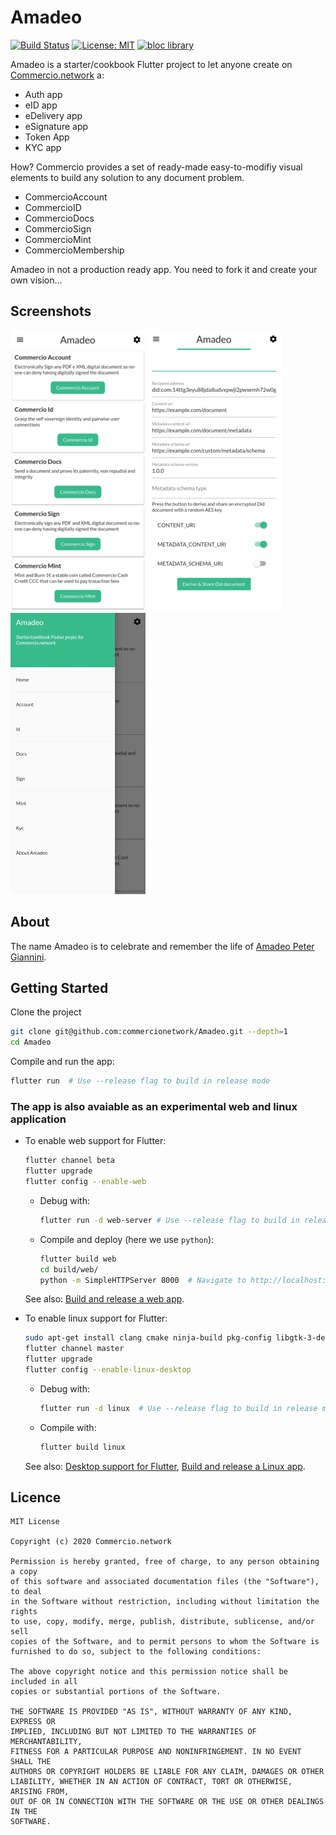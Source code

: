# Amadeo

[![Build Status](https://travis-ci.com/commercionetwork/Amadeo.svg?branch=master)](https://travis-ci.com/commercionetwork/Amadeo)
[![License: MIT](https://img.shields.io/badge/license-MIT-purple.svg)](https://opensource.org/licenses/MIT)
[![bloc library](https://tinyurl.com/bloc-library)](https://pub.dev/packages/bloc)

Amadeo is a starter/cookbook Flutter project to let anyone create on [Commercio.network](https://commercio.network/) a:

* Auth app
* eID app
* eDelivery app
* eSignature app
* Token App
* KYC app
  
How? Commercio provides a set of ready-made easy-to-modifiy visual elements to build any solution to any document problem.  

* CommercioAccount
* CommercioID
* CommercioDocs
* CommercioSign
* CommercioMint
* CommercioMembership

Amadeo in not a production ready app. You need to fork it and create your own vision...

## Screenshots

[![Amadeo Screen 1](docs/images/screenshots/Amadeo_App_screen_1_small.jpg)](docs/images/screenshots/Amadeo_App_screen_1.jpg)
[![Amadeo Screen 2](docs/images/screenshots/Amadeo_App_screen_3_small.jpg)](docs/images/screenshots/Amadeo_App_screen_3.jpg)
[![Amadeo Screen 5](docs/images/screenshots/Amadeo_App_screen_5_small.jpg)](docs/images/screenshots/Amadeo_App_screen_5.jpg)

## About

The name Amadeo is to celebrate and remember the life of [Amadeo Peter Giannini](https://en.wikipedia.org/wiki/Amadeo_Giannini).

## Getting Started

Clone the project

```bash
git clone git@github.com:commercionetwork/Amadeo.git --depth=1
cd Amadeo
```

Compile and run the app:

```bash
flutter run  # Use --release flag to build in release mode
```

### The app is also avaiable as an experimental web and linux application

* To enable web support for Flutter:

  ```bash
  flutter channel beta
  flutter upgrade
  flutter config --enable-web
  ```

  * Debug with:

    ```bash
    flutter run -d web-server # Use --release flag to build in release mode
    ```

  * Compile and deploy (here we use `python`):

    ```bash
    flutter build web
    cd build/web/
    python -m SimpleHTTPServer 8000  # Navigate to http://localhost:8000/
    ```
  
  See also: [Build and release a web app](https://flutter.dev/docs/deployment/web).

* To enable linux support for Flutter:

  ```bash
  sudo apt-get install clang cmake ninja-build pkg-config libgtk-3-dev
  flutter channel master
  flutter upgrade
  flutter config --enable-linux-desktop
  ```

  * Debug with:

    ```bash
    flutter run -d linux  # Use --release flag to build in release mode
    ```

  * Compile with:

    ```bash
    flutter build linux
    ```
  
  See also: [Desktop support for Flutter](https://flutter.dev/desktop), [Build and release a Linux app](https://flutter.dev/docs/deployment/linux).

## Licence

```plain
MIT License

Copyright (c) 2020 Commercio.network

Permission is hereby granted, free of charge, to any person obtaining a copy
of this software and associated documentation files (the "Software"), to deal
in the Software without restriction, including without limitation the rights
to use, copy, modify, merge, publish, distribute, sublicense, and/or sell
copies of the Software, and to permit persons to whom the Software is
furnished to do so, subject to the following conditions:

The above copyright notice and this permission notice shall be included in all
copies or substantial portions of the Software.

THE SOFTWARE IS PROVIDED "AS IS", WITHOUT WARRANTY OF ANY KIND, EXPRESS OR
IMPLIED, INCLUDING BUT NOT LIMITED TO THE WARRANTIES OF MERCHANTABILITY,
FITNESS FOR A PARTICULAR PURPOSE AND NONINFRINGEMENT. IN NO EVENT SHALL THE
AUTHORS OR COPYRIGHT HOLDERS BE LIABLE FOR ANY CLAIM, DAMAGES OR OTHER
LIABILITY, WHETHER IN AN ACTION OF CONTRACT, TORT OR OTHERWISE, ARISING FROM,
OUT OF OR IN CONNECTION WITH THE SOFTWARE OR THE USE OR OTHER DEALINGS IN THE
SOFTWARE.
```
